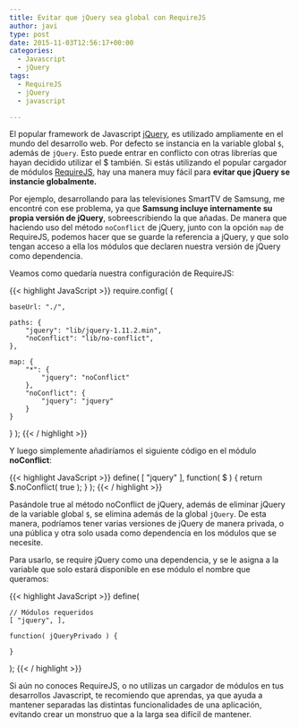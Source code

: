 ```yaml
---
title: Evitar que jQuery sea global con RequireJS
author: javi
type: post
date: 2015-11-03T12:56:17+00:00
categories:
  - Javascript
  - jQuery
tags:
  - RequireJS
  - jQuery
  - javascript

---
```

El popular framework de Javascript <a href="https://jquery.com/" target="_blank">jQuery</a>, es utilizado ampliamente en el mundo del desarrollo web. Por defecto se instancia en la variable global `$`, además de `jQuery`. Esto puede entrar en conflicto con otras librerías que hayan decidido utilizar el $ también. Si estás utilizando el popular cargador de módulos <a href="http://requirejs.org/" target="_blank">RequireJS</a>, hay una manera muy fácil para **evitar que jQuery se instancie globalmente.**

Por ejemplo, desarrollando para las televisiones SmartTV de Samsung, me encontré con ese problema, ya que **Samsung incluye internamente su propia versión de jQuery**, sobreescribiendo la que añadas. De manera que haciendo uso del método `noConflict` de jQuery, junto con la opción `map` de RequireJS, podemos hacer que se guarde la referencia a jQuery, y que solo tengan acceso a ella los módulos que declaren nuestra versión de jQuery como dependencia.

Veamos como quedaría nuestra configuración de RequireJS:

{{< highlight JavaScript >}}
require.config( {

    baseUrl: "./",

    paths: {
        "jquery": "lib/jquery-1.11.2.min",
        "noConflict": "lib/no-conflict",
    },

    map: {
        "*": {
            "jquery": "noConflict"
        },
        "noConflict": {
            "jquery": "jquery"
        }
    }

} );
{{< / highlight >}}

Y luego simplemente añadiríamos el siguiente código en el módulo **noConflict**:

{{< highlight JavaScript >}}
define( [ "jquery" ], function( $ ) {
    return $.noConflict( true );
} );
{{< / highlight >}}

Pasándole true al método noConflict de jQuery, además de eliminar jQuery de la variable global `$`, se elimina además de la global `jQuery`. De esta manera, podríamos tener varias versiones de jQuery de manera privada, o una pública y otra solo usada como dependencia en los módulos que se necesite.

Para usarlo, se require jQuery como una dependencia, y se le asigna a la variable que solo estará disponible en ese módulo el nombre que queramos:

{{< highlight JavaScript >}}
define(

    // Módulos requeridos
    [ "jquery", ],

    function( jQueryPrivado ) {

    }
    
);
{{< / highlight >}}

Si aún no conoces RequireJS, o no utilizas un cargador de módulos en tus desarrollos Javascript, te recomiendo que aprendas, ya que ayuda a mantener separadas las distintas funcionalidades de una aplicación, evitando crear un monstruo que a la larga sea difícil de mantener.
